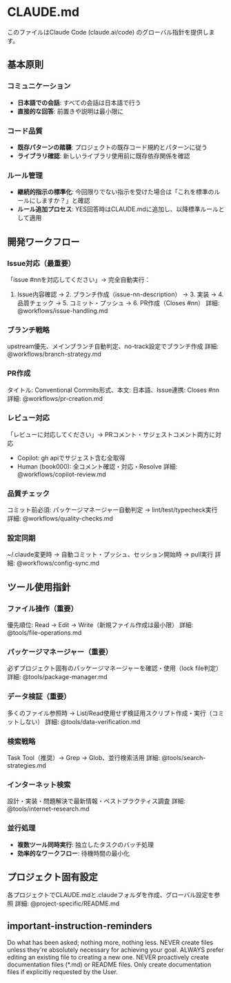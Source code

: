 # CLAUDE.md

このファイルはClaude Code (claude.ai/code) のグローバル指針を提供します。

## 基本原則

### コミュニケーション
- **日本語での会話**: すべての会話は日本語で行う
- **直接的な回答**: 前置きや説明は最小限に

### コード品質
- **既存パターンの踏襲**: プロジェクトの既存コード規約とパターンに従う
- **ライブラリ確認**: 新しいライブラリ使用前に既存依存関係を確認

### ルール管理
- **継続的指示の標準化**: 今回限りでない指示を受けた場合は「これを標準のルールにしますか？」と確認
- **ルール追加プロセス**: YES回答時はCLAUDE.mdに追加し、以降標準ルールとして適用

## 開発ワークフロー

### Issue対応（最重要）
「issue #nnを対応してください」→ 完全自動実行：
1. Issue内容確認 → 2. ブランチ作成（issue-nn-description） → 3. 実装 → 4. 品質チェック → 5. コミット・プッシュ → 6. PR作成（Closes #nn）
詳細: @workflows/issue-handling.md

### ブランチ戦略
upstream優先、メインブランチ自動判定、no-track設定でブランチ作成
詳細: @workflows/branch-strategy.md

### PR作成
タイトル: Conventional Commits形式、本文: 日本語、Issue連携: Closes #nn
詳細: @workflows/pr-creation.md

### レビュー対応
「レビューに対応してください」→ PRコメント・サジェストコメント両方に対応
- Copilot: gh apiでサジェスト含む全取得
- Human (book000): 全コメント確認・対応・Resolve
詳細: @workflows/copilot-review.md

### 品質チェック
コミット前必須: パッケージマネージャー自動判定 → lint/test/typecheck実行
詳細: @workflows/quality-checks.md

### 設定同期
~/.claude変更時 → 自動コミット・プッシュ、セッション開始時 → pull実行
詳細: @workflows/config-sync.md

## ツール使用指針

### ファイル操作（重要）
優先順位: Read → Edit → Write（新規ファイル作成は最小限）
詳細: @tools/file-operations.md

### パッケージマネージャー（重要）
必ずプロジェクト固有のパッケージマネージャーを確認・使用（lock file判定）
詳細: @tools/package-manager.md

### データ検証（重要）
多くのファイル参照時 → List/Read使用せず検証用スクリプト作成・実行（コミットしない）
詳細: @tools/data-verification.md

### 検索戦略
Task Tool（推奨）→ Grep → Glob、並行検索活用
詳細: @tools/search-strategies.md

### インターネット検索
設計・実装・問題解決で最新情報・ベストプラクティス調査
詳細: @tools/internet-research.md

### 並行処理
- **複数ツール同時実行**: 独立したタスクのバッチ処理
- **効率的なワークフロー**: 待機時間の最小化

## プロジェクト固有設定

各プロジェクトでCLAUDE.mdと.claudeフォルダを作成、グローバル設定を参照
詳細: @project-specific/README.md

## important-instruction-reminders

Do what has been asked; nothing more, nothing less.
NEVER create files unless they're absolutely necessary for achieving your goal.
ALWAYS prefer editing an existing file to creating a new one.
NEVER proactively create documentation files (*.md) or README files. Only create documentation files if explicitly requested by the User.